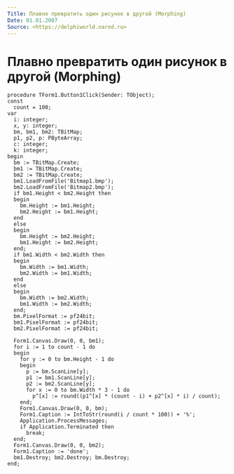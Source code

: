 ```yaml
---
Title: Плавно превратить один рисунок в другой (Morphing)
Date: 01.01.2007
Source: <https://delphiworld.narod.ru>
---
```



Плавно превратить один рисунок в другой (Morphing)
=======================================

    procedure TForm1.Button1Click(Sender: TObject);
    const
      count = 100;
    var
      i: integer;
      x, y: integer;
      bm, bm1, bm2: TBitMap;
      p1, p2, p: PByteArray;
      c: integer;
      k: integer;
    begin
      bm := TBitMap.Create;
      bm1 := TBitMap.Create;
      bm2 := TBitMap.Create;
      bm1.LoadFromFile('Bitmap1.bmp');
      bm2.LoadFromFile('Bitmap2.bmp');
      if bm1.Height < bm2.Height then
      begin
        bm.Height := bm1.Height;
        bm2.Height := bm1.Height;
      end
      else
      begin
        bm.Height := bm2.Height;
        bm1.Height := bm2.Height;
      end;
      if bm1.Width < bm2.Width then
      begin
        bm.Width := bm1.Width;
        bm2.Width := bm1.Width;
      end
      else
      begin
        bm.Width := bm2.Width;
        bm1.Width := bm2.Width;
      end;
      bm.PixelFormat := pf24bit;
      bm1.PixelFormat := pf24bit;
      bm2.PixelFormat := pf24bit;
     
      Form1.Canvas.Draw(0, 0, bm1);
      for i := 1 to count - 1 do
      begin
        for y := 0 to bm.Height - 1 do
        begin
          p := bm.ScanLine[y];
          p1 := bm1.ScanLine[y];
          p2 := bm2.ScanLine[y];
          for x := 0 to bm.Width * 3 - 1 do
            p^[x] := round((p1^[x] * (count - i) + p2^[x] * i) / count);
        end;
        Form1.Canvas.Draw(0, 0, bm);
        Form1.Caption := IntToStr(round(i / count * 100)) + '%';
        Application.ProcessMessages;
        if Application.Terminated then
          break;
      end;
      Form1.Canvas.Draw(0, 0, bm2);
      Form1.Caption := 'done';
      bm1.Destroy; bm2.Destroy; bm.Destroy;
    end;

